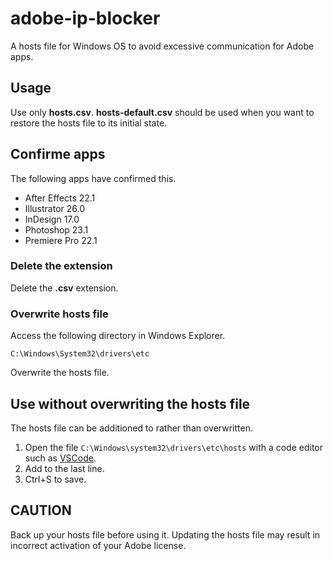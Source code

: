 # adobe-ip-blocker

A hosts file for Windows OS to avoid excessive communication for Adobe apps.

## Usage

Use only **hosts.csv**. **hosts-default.csv** should be used when you want to restore the hosts file to its initial state.

## Confirme apps
The following apps have confirmed this.

- After Effects 22.1
- Illustrator 26.0
- InDesign 17.0
- Photoshop 23.1
- Premiere Pro 22.1

### Delete the extension

Delete the **.csv** extension.

### Overwrite hosts file

Access the following directory in Windows Explorer.

```
C:\Windows\System32\drivers\etc
```

Overwrite the hosts file.

## Use without overwriting the hosts file

The hosts file can be additioned to rather than overwritten.

1. Open the file `C:\Windows\system32\drivers\etc\hosts` with a code editor such as [VSCode](https://azure.microsoft.com/ja-jp/products/visual-studio-code/).
2. Add to the last line.
3. Ctrl+S to save.

## CAUTION

Back up your hosts file before using it. Updating the hosts file may result in incorrect activation of your Adobe license.
